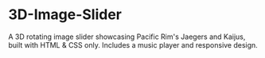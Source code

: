 # 3D-Image-Slider
A 3D rotating image slider showcasing Pacific Rim's Jaegers and Kaijus, built with HTML &amp; CSS only. Includes a music player and responsive design.
